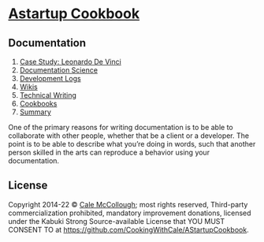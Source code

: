# [Astartup Cookbook](../)

## Documentation

1. [Case Study: Leonardo De Vinci](./case_study.md)
1. [Documentation Science](./documentation_science.md)
1. [Development Logs](./development_logs.md)
1. [Wikis](./wikis.md)
1. [Technical Writing](./technical_writing.md)
1. [Cookbooks](./cookbooks.md)
1. [Summary](./summary.md)

One of the primary reasons for writing documentation is to be able to collaborate with other people, whether that be a client or a developer. The point is to be able to describe what you’re doing in words, such that another person skilled in the arts can reproduce a behavior using your documentation.

## License

Copyright 2014-22 © [Cale McCollough](https://cookingwithcale.org); most rights reserved, Third-party commercialization prohibited, mandatory improvement donations, licensed under the Kabuki Strong Source-available License that YOU MUST CONSENT TO at <https://github.com/CookingWithCale/AStartupCookbook>.
